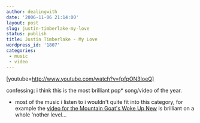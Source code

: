 ```yaml
---
author: dealingwith
date: '2006-11-06 21:14:00'
layout: post
slug: justin-timberlake-my-love
status: publish
title: Justin Timberlake - My Love
wordpress_id: '1807'
categories:
 - music
 - video
---
```


[youtube=http://www.youtube.com/watch?v=fpfpON3IoeQ]

confessing: i think this is the most brilliant pop* song/video of the year.

* most of the music i listen to i wouldn't quite fit into this category, for
example the [video for the Mountain Goat's Woke Up New][1] is brilliant on a
whole 'nother level...

   [1]: http://youtube.com/watch?v=1bSdRizGYb0

